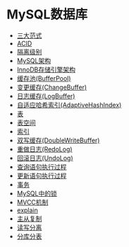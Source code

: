 MySQL数据库
========
* [三大范式](三大范式.md)
* [ACID](ACID.md)
* [隔离级别](隔离级别.md)
* [MySQL架构](MySQL架构.md)
* [InnoDB存储引擎架构](InnoDB存储引擎架构.md)
* [缓存池(BufferPool)](缓存池(BufferPool).md)
* [变更缓存(ChangeBuffer)](变更缓存(ChangeBuffer).md)
* [日志缓存(LogBuffer)](日志缓存(LogBuffer).md)
* [自适应哈希索引(AdaptiveHashIndex)](自适应哈希索引(AdaptiveHashIndex).md)
* [表](表.md)
* [表空间](表空间.md)
* [索引](索引.md)
* [双写缓存(DoubleWriteBuffer)](双写缓存(DoubleWriteBuffer).md)
* [重做日志(RedoLog)](重做日志(RedoLog).md)
* [回滚日志(UndoLog)](回滚日志(UndoLog).md)
* [查询语句执行过程](查询语句执行过程.md)
* [更新语句执行过程](更新语句执行过程.md)
* [事务](事务.md)
* [MySQL中的锁](MySQL中的锁.md)
* [MVCC机制](MVCC机制.md)
* [explain](explain.md)
* [主从复制](主从复制.md)
* [读写分离](读写分离.md)
* [分库分表](分库分表.md)
